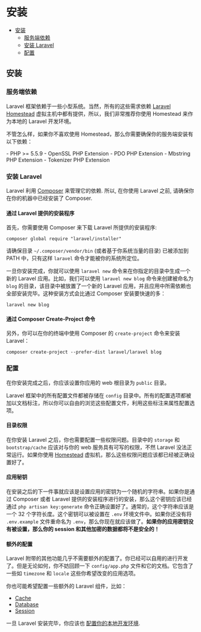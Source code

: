 # 安装

- [安装](#installation)
    - [服务端依赖](#server-requirements)
    - [安装 Laravel](#installing-laravel)
    - [配置](#configuration)

<a name="installation"></a>
## 安装

<a name="server-requirements"></a>
### 服务端依赖

Laravel 框架依赖于一些小型系统。当然，所有的这些需求依赖 [Laravel Homestead](/docs/{{language}}/{{version}}/homestead) 虚拟主机中都有提供，所以，我们非常推荐你使用 Homestead 来作为本地的 Laravel 开发环境。

不管怎么样，如果你不喜欢使用 Homestead，那么你需要确保你的服务端安装有以下依赖：

<div class="content-list" markdown="1">
- PHP >= 5.5.9
- OpenSSL PHP Extension
- PDO PHP Extension
- Mbstring PHP Extension
- Tokenizer PHP Extension
</div>

<a name="installing-laravel"></a>
### 安装 Laravel

Laravel 利用 [Composer](http://getcomposer.org) 来管理它的依赖. 所以, 在你使用 Laravel 之前, 请确保你在你的机器中已经安装了 Composer.

#### 通过 Laravel 提供的安装程序

首先，你需要使用 Composer 来下载 Laravel 所提供的安装程序:

    composer global require "laravel/installer"

请确保目录 `~/.composer/vendor/bin` (或者基于你系统当量的目录) 已被添加到 PATH 中，只有这样 `laravel` 命令才能被你的系统所定位。

一旦你安装完成，你就可以使用 `laravel new` 命令来在你指定的目录中生成一个新的 Laravel 应用。比如，我们可以使用 `laravel new blog` 命令来创建被命名为 `blog` 的目录，该目录中被放置了一个新的 Laravel 应用，并且应用中所需依赖也全部安装完毕。这种安装方式会比通过 Composer 安装要快速的多：

    laravel new blog

#### 通过 Composer Create-Project 命令

另外，你可以在你的终端中使用 Composer 的 `create-project` 命令来安装 Laravel：

    composer create-project --prefer-dist laravel/laravel blog

<a name="configuration"></a>
### 配置

在你安装完成之后，你应该设置你应用的 web 根目录为 `public` 目录。

Laravel 框架中的所有配置文件都被存储在 `config` 目录中。所有的配置选项都被加以文档标注，所以你可以自由的浏览这些配置文件，利用这些标注来属性配置选项。

#### 目录权限

在你安装 Laravel 之后，你也需要配置一些权限问题。目录中的 `storage` 和 `bootstrap/cache` 应该对与你的 web 服务具有可写的权限，不然 Laravel 没法正常运行。如果你使用 [Homestead](/docs/{{language}}/{{version}}/homestead) 虚拟机，那么这些权限问题应该都已经被正确设置好了。

#### 应用秘钥

在安装之后的下一件事就应该是设置应用的密钥为一个随机的字符串。如果你是通过 Composer 或者 Laravel 提供的安装程序进行的安装，那么这个密钥应该已经通过 `php artisan key:generate` 命令正确设置好了。通常的，这个字符串应该是一个 32 个字符长度。这个密钥可以被设置在 `.env` 环境文件中。如果你还没有将 `.env.example` 文件重命名为 `.env`，那么你现在就应该做了。**如果你的应用密钥没有被设置，那么你的 session 和其他加密的数据都将不是安全的！**

#### 额外的配置

Laravel 附带的其他功能几乎不需要额外的配置了。你已经可以自用的进行开发了。但是无论如何，你不妨回顾一下 `config/app.php` 文件和它的文档。它包含了一些如 `timezone` 和 `locale` 这些你希望改变的应用选项。

你也可能希望配置一些额外的 Laravel 组件，比如：

- [Cache](/docs/{{language}}/{{version}}/cache#configuration)
- [Database](/docs/{{language}}/{{version}}/database#configuration)
- [Session](/docs/{{language}}/{{version}}/session#configuration)

一旦 Laravel 安装完毕，你应该也 [配置你的本地开发环境](/docs/{{language}}/{{version}}/configuration#environment-configuration).
